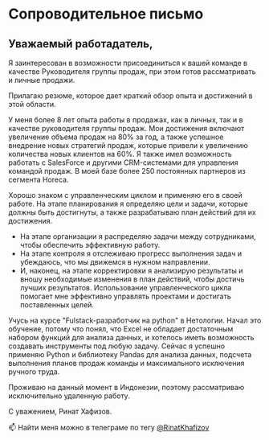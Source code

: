 # Сопроводительное письмо

## **Уважаемый работадатель,**

Я заинтересован в возможности присоединиться к вашей команде в качестве Руководителя группы продаж, при этом готов рассматривать и личные продажи. 

Прилагаю резюме, которое дает краткий обзор опыта и достижений в этой области.

У меня более 8 лет опыта работы в продажах, как в личных, так и в качестве руководителя группы продаж. Мои достижения включают увеличение объема продаж на 80% за год, а также успешное внедрение новых стратегий продаж, которые привели к увеличению количества новых клиентов на 60%. Я также имел возможность работать с SalesForce и другими CRM-системами для управления командой продаж. В моей базе более 250 постоянных партнеров из сегмента Horeca.

Хорошо знаком с управленческим циклом и применяю его в своей работе. На этапе планирования я определяю цели и задачи, которые должны быть достигнуты, а также разрабатываю план действий для их достижения.
- На этапе организации я распределяю задачи между сотрудниками, чтобы обеспечить эффективную работу. 
- На этапе контроля я отслеживаю прогресс выполнения задач и убеждаюсь, что мы движемся в нужном направлении. 
- И, наконец, на этапе корректировки я анализирую результаты и вношу необходимые изменения в план действий, чтобы достичь лучших результатов. 
Использование управленческого цикла помогает мне эффективно управлять проектами и достигать поставленных целей.


Учусь на курсе "Fulstack-разработчик на python" в Нетологии. Начал это обучение, потому что понял, что Excel не обладает достаточным набором функций для анализа данных, и хотелось иметь возможность создавать инструменты под любую задачу. Сейчас я успешно применяю Python и библиотеку Pandas для анализа данных, подсчета выполнения планов продаж команды и максимального исключения ручного труда.

Проживаю на данный момент в Индонезии, поэтому рассматриваю исключительно удаленную работу.

С уважением, 
Ринат Хафизов.



📫 Найти меня можно в телеграме по тегу 
 [@RinatKhafizov](https://t.me/RinatKhafizov)




